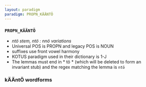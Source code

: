 ```yaml
---
layout: paradigm
paradigm: PROPN_KÄÄNTÖ
---
```

### ` PROPN_KÄÄNTÖ `

* _ntö stem, ntö : nnö variations_
* Universal POS is PROPN and legacy POS is NOUN
* suffixes use front vowel harmony
* KOTUS paradigm used in their dictionary is 1-J
* The lemmas must end in * tö * (which will be deleted to form an invariant stub) and the regex matching the lemma is ` ntö `

### kÄÄntÖ wordforms


